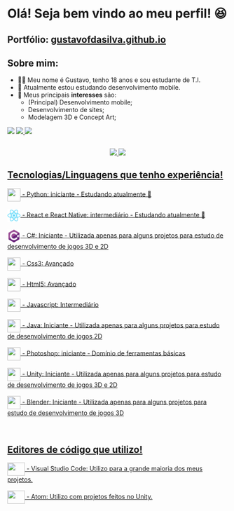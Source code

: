 # Olá! Seja bem vindo ao meu perfil! 😆

## Portfólio: <a href ="https://gustavofdasilva.github.io" target="_blank">gustavofdasilva.github.io</a>

## Sobre mim:
- 👨‍💻 Meu nome é Gustavo, tenho 18 anos e sou estudante de T.I. 
- 🌱 Atualmente estou estudando desenvolvimento mobile.
- 🌠 Meus principais <strong>interesses</strong> são:
  - (Principal) Desenvolvimento mobile;
  - Desenvolvimento de sites;
  - Modelagem 3D e Concept Art;
<div>
  <a href = "https://www.instagram.com/g_ferreiraaa_"><img src="https://img.shields.io/badge/Instagram-E4405F?style=for-the-badge&logo=instagram&logoColor=white" target="_blank"></a>
  <a href = "https://www.linkedin.com/in/gustavo-f-da-silva/"><img src="https://img.shields.io/badge/LinkedIn-%ff2fff.svg?&style=for-the-badge&logo=LinkedIn&logoColor=white" target="_blank"</a>
  <a href = "mailto:gustavofsilvas@gmail.com"><img src="https://img.shields.io/badge/Gmail-D14836?style=for-the-badge&logo=gmail&logoColor=white" target="_blank"></a>
</div>

##

<div align="center">
  <a href="https://github.com/gustavofdasilva">
  <img height="140em" src="https://github-readme-stats.vercel.app/api?username=gustavofdasilva&show_icons=true&theme=darcula&include_all_commits=true&count_private=true"/>
  <img height="140em" src="https://github-readme-stats.vercel.app/api/top-langs/?username=gustavofdasilva&layout=compact&langs_count=7&theme=darcula"/>
</div>
  
##
  
   ## Tecnologias/Linguagens que tenho experiência! <br>
  <div>
    <img align="center" alt="" height="30" width="30" src="https://cdn.jsdelivr.net/gh/devicons/devicon/icons/python/python-original.svg" />
    - Python: iniciante - Estudando atualmente 🌱
    <br> <br>
    <img align="center" alt="" height="30" width="30" src="https://github.com/devicons/devicon/blob/v2.15.1/icons/react/react-original.svg" />
    - React e React Native: intermediário - Estudando atualmente 🌱
    <br> <br>
    <img align="center" alt="" height="30" width="30" src="https://raw.githubusercontent.com/devicons/devicon/master/icons/csharp/csharp-original.svg">
    - C#: Iniciante - Utilizada apenas para alguns projetos para estudo de desenvolvimento de jogos 3D e 2D
    <br> <br>
    <img align="center" alt="" height="30" width="30"src="https://cdn.jsdelivr.net/gh/devicons/devicon/icons/css3/css3-plain-wordmark.svg">
    - Css3: Avançado 
    <br> <br>
    <img align="center" alt="" height="30" width="30" src="https://cdn.jsdelivr.net/gh/devicons/devicon/icons/html5/html5-original-wordmark.svg" />
    - Html5: Avançado
    <br> <br>
    <img align="center" alt="" height="30" width="30" src="https://cdn.jsdelivr.net/gh/devicons/devicon/icons/javascript/javascript-plain.svg" />
    - Javascript: Intermediário
    <br> <br>
    <img align="center" alt="" height="30" width="30" src="https://cdn.jsdelivr.net/gh/devicons/devicon/icons/java/java-plain-wordmark.svg" />
    - Java: Iniciante - Utilizada apenas para alguns projetos para estudo de desenvolvimento de jogos 2D
    <br> <br>
    <img align="center" alt="" height="30" width="30" src="https://cdn.jsdelivr.net/gh/devicons/devicon/icons/photoshop/photoshop-plain.svg" />
    - Photoshop: iniciante - Domínio de ferramentas básicas
    <br> <br>
    <img align="center" alt="" height="30" width="30" src="https://cdn.jsdelivr.net/gh/devicons/devicon/icons/unity/unity-original.svg"/>
    - Unity: Iniciante - Utilizada apenas para alguns projetos para estudo de desenvolvimento de jogos 3D e 2D
    <br> <br>
    <img align="center" alt="" height="30" width="30" src="https://cdn.jsdelivr.net/gh/devicons/devicon/icons/blender/blender-original.svg"/>
    - Blender: Iniciante - Utilizada apenas para alguns projetos para estudo de desenvolvimento de jogos 3D    
  </div>
  <br><br>
  
  ## Editores de código que utilizo!
  <div>
    <img align="center" alt="" height="30" width="40" src="https://cdn.jsdelivr.net/gh/devicons/devicon/icons/vscode/vscode-original.svg" />
    - Visual Studio Code: Utilizo para a grande maioria dos meus projetos.
    <br> <br>
    <img align="center" alt="" height="30" width="40" src="https://cdn.jsdelivr.net/gh/devicons/devicon/icons/atom/atom-original.svg" />
    - Atom: Utilizo com projetos feitos no Unity.
    <br> <br>
  </div>
